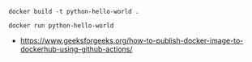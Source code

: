 ```docker build -t python-hello-world .```

```docker run python-hello-world```

* https://www.geeksforgeeks.org/how-to-publish-docker-image-to-dockerhub-using-github-actions/
